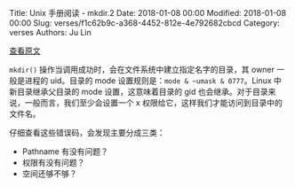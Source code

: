 Title: Unix 手册阅读 - mkdir.2
Date: 2018-01-08 00:00
Modified: 2018-01-08 00:00
Slug: verses/f1c62b9c-a368-4452-812e-4e792682cbcd
Category: verses
Authors: Ju Lin

[查看原文](https://linux.die.net/man/2/mkdir)

`mkdir()` 操作当调用成功时，会在文件系统中建立指定名字的目录，其 owner 一般是进程的 uid。目录的 mode 设置规则是：`mode & ~umask & 0777`。Linux 中新目录继承父目录的 mode 设置，这意味着目录的 gid 也会继承。对于目录来说，一般而言，我们至少会设置一个 x 权限给它，这样我们才能访问到目录中的文件名。

仔细查看这些错误码，会发现主要分成三类：

* Pathname 有没有问题？
* 权限有没有问题？
* 空间还够不够？